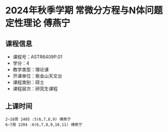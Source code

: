 # 2024年秋季学期 常微分方程与N体问题定性理论 傅燕宁






## 课程信息

- 课程号：ASTR6409P.01
- 学分：4
- 教学类型：理论课
- 开课单位：紫金山天文台
- 课程类别：硕士
- 课程层次：研究生课程

## 上课时间

```
2~18周 2405 :5(6,7,8,9) 傅燕宁
6~7周 2204 :6(6,7,8,9,10,11) 傅燕宁
```

